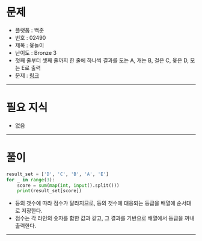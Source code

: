 # 문제
- 플랫폼 : 백준
- 번호 : 02490
- 제목 : 윷놀이
- 난이도 : Bronze 3
- 첫째 줄부터 셋째 줄까지 한 줄에 하나씩 결과를 도는 A, 개는 B, 걸은 C, 윷은 D, 모는 E로 출력
- 문제 : <a href="https://www.acmicpc.net/problem/2490" target="_blank">링크</a>

---

# 필요 지식
- 없음

---

# 풀이
```python
result_set = ['D', 'C', 'B', 'A', 'E']
for _ in range(3):
    score = sum(map(int, input().split()))
    print(result_set[score])
```
- 등의 갯수에 따라 점수가 달라지므로, 등의 갯수에 대응되는 등급을 배열에 순서대로 저장한다.
- 점수는 각 라인의 숫자를 합한 값과 같고, 그 결과를 기반으로 배열에서 등급을 꺼내 출력한다.

---

